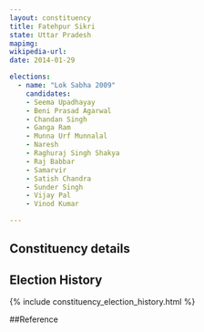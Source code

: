 ```yaml
---
layout: constituency
title: Fatehpur Sikri
state: Uttar Pradesh
mapimg: 
wikipedia-url: 
date: 2014-01-29

elections: 
  - name: "Lok Sabha 2009"
    candidates: 
    - Seema Upadhayay 
    - Beni Prasad Agarwal 
    - Chandan Singh 
    - Ganga Ram 
    - Munna Urf Munnalal 
    - Naresh 
    - Raghuraj Singh Shakya 
    - Raj Babbar 
    - Samarvir 
    - Satish Chandra 
    - Sunder Singh 
    - Vijay Pal 
    - Vinod Kumar 

---
```

## Constituency details


## Election History
{% include constituency_election_history.html %}

##Reference
